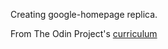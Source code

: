 Creating google-homepage replica.

From The Odin Project's [curriculum](http://www.theodinproject.com/courses/web-development-101/lessons/html-css)